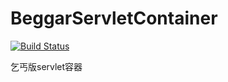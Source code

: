 # BeggarServletContainer
[![Build Status](https://api.travis-ci.org/pkpk1234/BeggarServletContainer.svg?branch=master)](https://travis-ci.org/pkpk1234/BeggarServletContainer)

乞丐版servlet容器
